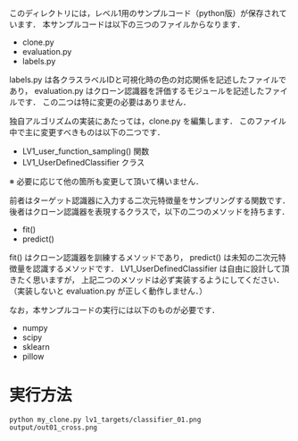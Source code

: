 このディレクトリには，レベル1用のサンプルコード（python版）が保存されています．
本サンプルコードは以下の三つのファイルからなります．

 - clone.py
 - evaluation.py
 - labels.py

labels.py は各クラスラベルIDと可視化時の色の対応関係を記述したファイルであり，
evaluation.py はクローン認識器を評価するモジュールを記述したファイルです．
この二つは特に変更の必要はありません．

独自アルゴリズムの実装にあたっては，clone.py を編集します．
このファイル中で主に変更すべきものは以下の二つです．

 - LV1_user_function_sampling() 関数
 - LV1_UserDefinedClassifier クラス

 ※ 必要に応じて他の箇所も変更して頂いて構いません．

前者はターゲット認識器に入力する二次元特徴量をサンプリングする関数です．
後者はクローン認識器を表現するクラスで，以下の二つのメソッドを持ちます．

 - fit()
 - predict()

fit() はクローン認識器を訓練するメソッドであり，
predict() は未知の二次元特徴量を認識するメソッドです．
LV1_UserDefinedClassifier は自由に設計して頂きたく思いますが，
上記二つのメソッドは必ず実装するようにしてください．
（実装しないと evaluation.py が正しく動作しません．）

なお，本サンプルコードの実行には以下のものが必要です．

 - numpy
 - scipy
 - sklearn
 - pillow


# 実行方法

```
python my_clone.py lv1_targets/classifier_01.png output/out01_cross.png
```


